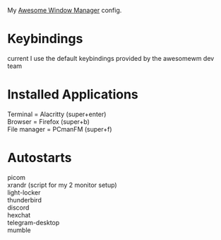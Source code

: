 My [Awesome Window Manager](https://awesomewm.org/) config.

# Keybindings
current I use the default keybindings provided by the awesomewm dev team

# Installed Applications
Terminal = Alacritty (super+enter)  
Browser = Firefox (super+b)  
File manager = PCmanFM (super+f)

# Autostarts
picom  
xrandr (script for my 2 monitor setup)  
light-locker  
thunderbird  
discord  
hexchat  
telegram-desktop  
mumble  
